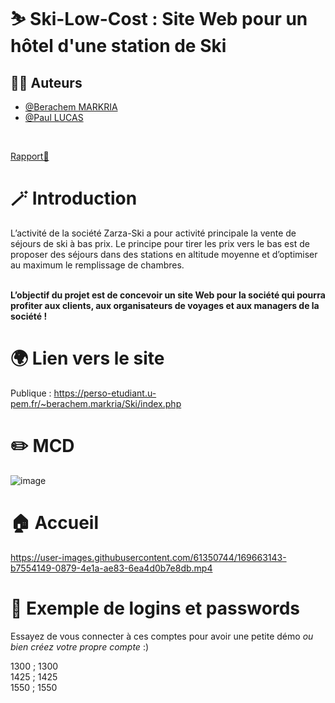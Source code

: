 # ⛷️ Ski-Low-Cost : Site Web pour un hôtel d'une station de Ski

## 💁‍♂️ Auteurs

- [@Berachem MARKRIA](https://www.github.com/Berachem)
- [@Paul LUCAS](https://www.github.com/)
<br>

[Rapport📄](https://github.com/Berachem/Ski-Low-Cost/files/8690751/Rapport_BerachemMARKRIA_PaulLUCAS.pdf)


# 🪄 Introduction
L’activité de la société Zarza-Ski a pour activité principale la vente de séjours de ski à bas
prix. Le principe pour tirer les prix vers le bas est de proposer des séjours dans des stations
en altitude moyenne et d’optimiser au maximum le remplissage de chambres.

<br>

<b>
L’objectif du projet est de concevoir un site Web pour la société qui pourra profiter
aux clients, aux organisateurs de voyages et aux managers de la société !</b>


# 🌍 Lien vers le site
Publique : https://perso-etudiant.u-pem.fr/~berachem.markria/Ski/index.php

# ✏️ MCD

![image](https://user-images.githubusercontent.com/61350744/167176506-ee70e138-a15c-4a6c-8ebd-cdbfc394f029.png)

# 🏠 Accueil

https://user-images.githubusercontent.com/61350744/169663143-b7554149-0879-4e1a-ae83-6ea4d0b7e8db.mp4

# 🔐 Exemple de logins et passwords

Essayez de vous connecter à ces comptes pour avoir une petite démo <i> ou bien créez votre propre compte </i> :)

1300 ; 1300<br>
1425 ; 1425<br>
1550 ; 1550




